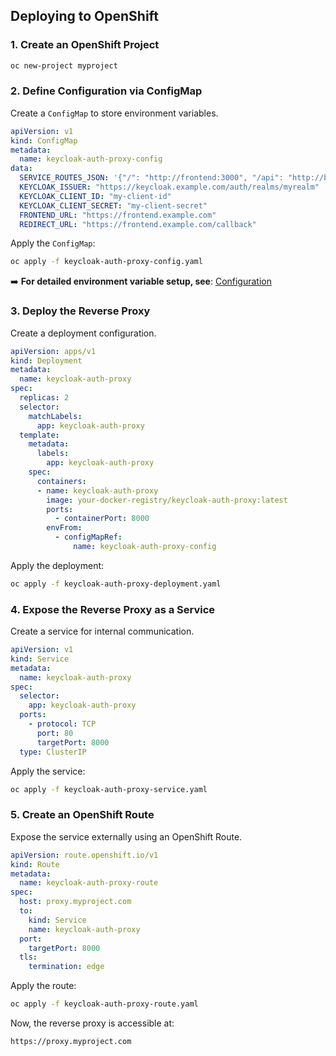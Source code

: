 ## Deploying to OpenShift

### 1. Create an OpenShift Project
```bash
oc new-project myproject
```

### 2. Define Configuration via ConfigMap
Create a `ConfigMap` to store environment variables.
```yaml
apiVersion: v1
kind: ConfigMap
metadata:
  name: keycloak-auth-proxy-config
data:
  SERVICE_ROUTES_JSON: '{"/": "http://frontend:3000", "/api": "http://backend:8080"}'
  KEYCLOAK_ISSUER: "https://keycloak.example.com/auth/realms/myrealm"
  KEYCLOAK_CLIENT_ID: "my-client-id"
  KEYCLOAK_CLIENT_SECRET: "my-client-secret"
  FRONTEND_URL: "https://frontend.example.com"
  REDIRECT_URL: "https://frontend.example.com/callback"
```
Apply the `ConfigMap`:
```bash
oc apply -f keycloak-auth-proxy-config.yaml
```

➡️ **For detailed environment variable setup, see**: [Configuration](../configuration/env.md)

### 3. Deploy the Reverse Proxy
Create a deployment configuration.
```yaml
apiVersion: apps/v1
kind: Deployment
metadata:
  name: keycloak-auth-proxy
spec:
  replicas: 2
  selector:
    matchLabels:
      app: keycloak-auth-proxy
  template:
    metadata:
      labels:
        app: keycloak-auth-proxy
    spec:
      containers:
      - name: keycloak-auth-proxy
        image: your-docker-registry/keycloak-auth-proxy:latest
        ports:
          - containerPort: 8000
        envFrom:
          - configMapRef:
              name: keycloak-auth-proxy-config
```
Apply the deployment:
```bash
oc apply -f keycloak-auth-proxy-deployment.yaml
```

### 4. Expose the Reverse Proxy as a Service
Create a service for internal communication.
```yaml
apiVersion: v1
kind: Service
metadata:
  name: keycloak-auth-proxy
spec:
  selector:
    app: keycloak-auth-proxy
  ports:
    - protocol: TCP
      port: 80
      targetPort: 8000
  type: ClusterIP
```
Apply the service:
```bash
oc apply -f keycloak-auth-proxy-service.yaml
```

### 5. Create an OpenShift Route
Expose the service externally using an OpenShift Route.
```yaml
apiVersion: route.openshift.io/v1
kind: Route
metadata:
  name: keycloak-auth-proxy-route
spec:
  host: proxy.myproject.com
  to:
    kind: Service
    name: keycloak-auth-proxy
  port:
    targetPort: 8000
  tls:
    termination: edge
```
Apply the route:
```bash
oc apply -f keycloak-auth-proxy-route.yaml
```
Now, the reverse proxy is accessible at:
```
https://proxy.myproject.com
```